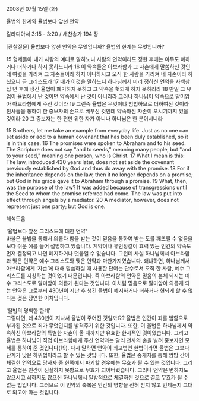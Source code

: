 2008년 07월 15일 (화)

율법의 한계와 율법보다 앞선 언약



갈라디아서 3:15 - 3:20 / 새찬송가 194 장


[관찰질문]
율법보다 앞선 언약은 무엇입니까? 
율법의 한계는 무엇입니까? 

15 형제들아 내가 사람의 예대로 말하노니 사람의 언약이라도 정한 후에는 아무도 폐하거나 더하거나 하지 못하느니라 
16 이 약속들은 아브라함과 그 자손에게 말씀하신 것인데 여럿을 가리켜 그 자손들이라 하지 아니하시고 오직 한 사람을 가리켜 네 자손이라 하셨으니 곧 그리스도라 
17 내가 이것을 말하노니 하나님께서 미리 정하신 언약을 사백삼십 년 후에 생긴 율법이 폐기하지 못하고 그 약속을 헛되게 하지 못하리라 
18 만일 그 유업이 율법에서 난 것이면 약속에서 난 것이 아니리라 그러나 하나님이 약속으로 말미암아 아브라함에게 주신 것이라 
19 그런즉 율법은 무엇이냐 범법하므로 더하여진 것이라 천사들을 통하여 한 중보자의 손으로 베푸신 것인데 약속하신 자손이 오시기까지 있을 것이라 
20 그 중보자는 한 편만 위한 자가 아니나 하나님은 한 분이시니라 

15 Brothers, let me take an example from everyday life. Just as no one can set aside or add to a human covenant that has been duly established, so it is in this case. 
16 The promises were spoken to Abraham and to his seed. The Scripture does not say "and to seeds," meaning many people, but "and to your seed," meaning one person, who is Christ. 
17 What I mean is this: The law, introduced 430 years later, does not set aside the covenant previously established by God and thus do away with the promise. 
18 For if the inheritance depends on the law, then it no longer depends on a promise; but God in his grace gave it to Abraham through a promise. 
19 What, then, was the purpose of the law? It was added because of transgressions until the Seed to whom the promise referred had come. The law was put into effect through angels by a mediator. 
20 A mediator, however, does not represent just one party; but God is one.

해석도움





'율법보다 앞선 그리스도에 대한 언약'  
바울은 율법을 통해서 의롭다 함을 받는 것이 믿음을 통하여 받는 도를 깨뜨릴 수 없음을 보다 쉬운 예를 들어 설명하고 있습니다. 계약이나 유언장같이 효력 있는 인간의 약속도 먼저 결정되고 나면 폐지하거나 덧붙일 수 없습니다. 그런데 사실 하나님께서 아브라함과 맺은 언약은 예수 그리스도와 맺은 언약과 마찬가지였습니다. 왜냐하면, 하나님께서 아브라함에게 ‘자손’에 대해 말씀하실 때 사용한 단어는 단수로서 오직 한 사람, 예수 그리스도를 지칭하는 것이었기 때문입니다. 즉 아브라함의 언약은 믿음의 본체 되시는 예수 그리스도로 말미암아 의롭게 된다는 것입니다. 이처럼 믿음으로 말미암아 의롭게 되는 언약은 그로부터 430년이 지난 후 생긴 율법이 폐지하거나 더하거나 헛되게 할 수 없다는 것은 당연한 이치입니다.      

'율법의 명백한 한계'  
그렇다면, 왜 430년이 지나서 율법이 주어진 것일까요? 율법은 인간이 죄를 범함으로 부과된 것으로 죄가 무엇인지를 밝혀주기 위한 것입니다. 또한, 이 율법은 하나님께서 약속하신 아브라함의 특별한 자손이 올 때까지만 유효한 한시적인 것이었습니다. 그리고 율법은 하나님이 직접 아브라함에게 주신 언약과는 달리 천사의 손을 빌려 중보자인 모세를 통하여 준 것입니다(19). 다시 말하면 언약이 최고법인 헌법이라면 율법은 그보다 단계가 낮은 하위법이라고 할 수 있는 것입니다. 또한, 율법은 중개자를 통해 쌍방 간이 체결한 언약으로 당사자 중 한쪽에서 파기할 경우에는 무효가 될 수 있는 것입니다. 그리고 율법은 인간이 신실하지 못함으로 무효가 되어버렸습니다. 그러나 언약은 변하지도 않으시고 쇠하지도 않으신 하나님께서 일방적으로 체결하신 것으로 결코 무효가 될 수 없는 법입니다. 그러므로 이 언약의 축복은 인간의 영향을 전혀 받지 않고 언제든지 그대로 되고야 마는 것입니다.